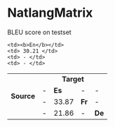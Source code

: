 NatlangMatrix
=============



BLEU score on testset
<table>
  <tr>
    <td rowspan="5" align="center"><b>Source</b></td>
    <td colspan="4" align="center"><b>Target</b></td>
    
  </tr>
  <tr>
    
    <td><b>En</b></td>
    <td> 30.21 </td>
    <td> - </td>
    <td> - </td>
  </tr>
    <tr>
    <td> - </td>
    <td><b>Es</b></td>
    <td> - </td>
    <td> - </td>
  </tr>
    <tr>
    <td> - </td>
    <td>33.87</td>
    <td><b>Fr</b></td>
    <td> - </td>
  </tr>
    <tr>
    <td> - </td>
    <td> 21.86 </td>
    <td> - </td>
    <td><b>De</b></td>
  </tr>
</table>
